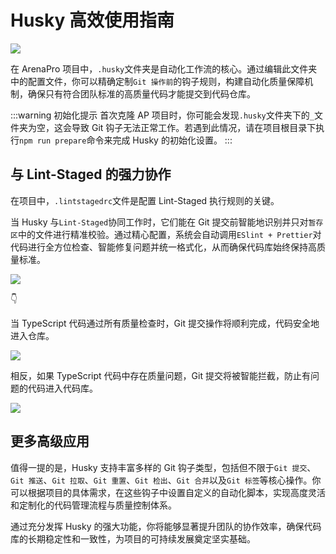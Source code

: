 # Husky 高效使用指南

![](/QQ20250115-164245.png)

在 ArenaPro 项目中，`.husky`文件夹是自动化工作流的核心。通过编辑此文件夹中的配置文件，你可以精确定制`Git 操作前`的钩子规则，构建自动化质量保障机制，确保只有符合团队标准的高质量代码才能提交到代码仓库。

:::warning 初始化提示
首次克隆 AP 项目时，你可能会发现`.husky`文件夹下的`_`文件夹为空，这会导致 Git 钩子无法正常工作。若遇到此情况，请在项目根目录下执行`npm run prepare`命令来完成 Husky 的初始化设置。
:::

## 与 Lint-Staged 的强力协作

在项目中，`.lintstagedrc`文件是配置 Lint-Staged 执行规则的关键。

当 Husky 与`Lint-Staged`协同工作时，它们能在 Git 提交前智能地识别并只对`暂存区`中的文件进行精准校验。通过精心配置，系统会自动调用`ESlint + Prettier`对代码进行全方位检查、智能修复问题并统一格式化，从而确保代码库始终保持高质量标准。

![](/QQ20250115-165106.png)

👇

当 TypeScript 代码通过所有质量检查时，Git 提交操作将顺利完成，代码安全地进入仓库。

![](/QQ20250115-164848.png)

相反，如果 TypeScript 代码中存在质量问题，Git 提交将被智能拦截，防止有问题的代码进入代码库。

![](/QQ20250115-181214.png)

## 更多高级应用

值得一提的是，Husky 支持丰富多样的 Git 钩子类型，包括但不限于`Git 提交`、`Git 推送`、`Git 拉取`、`Git 重置`、`Git 检出`、`Git 合并`以及`Git 标签`等核心操作。你可以根据项目的具体需求，在这些钩子中设置自定义的自动化脚本，实现高度灵活和定制化的代码管理流程与质量控制体系。

通过充分发挥 Husky 的强大功能，你将能够显著提升团队的协作效率，确保代码库的长期稳定性和一致性，为项目的可持续发展奠定坚实基础。
